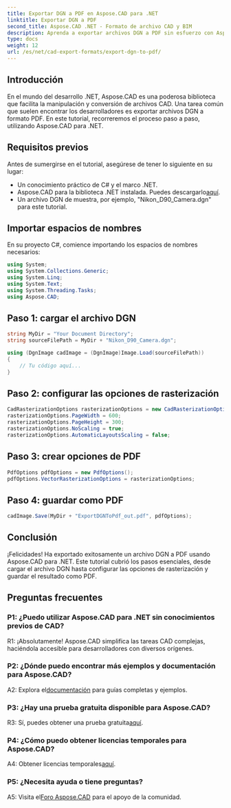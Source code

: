 ```yaml
---
title: Exportar DGN a PDF en Aspose.CAD para .NET
linktitle: Exportar DGN a PDF
second_title: Aspose.CAD .NET - Formato de archivo CAD y BIM
description: Aprenda a exportar archivos DGN a PDF sin esfuerzo con Aspose.CAD para .NET. Una guía paso a paso para una manipulación perfecta de archivos CAD.
type: docs
weight: 12
url: /es/net/cad-export-formats/export-dgn-to-pdf/
---
```

## Introducción

En el mundo del desarrollo .NET, Aspose.CAD es una poderosa biblioteca que facilita la manipulación y conversión de archivos CAD. Una tarea común que suelen encontrar los desarrolladores es exportar archivos DGN a formato PDF. En este tutorial, recorreremos el proceso paso a paso, utilizando Aspose.CAD para .NET.

## Requisitos previos

Antes de sumergirse en el tutorial, asegúrese de tener lo siguiente en su lugar:

- Un conocimiento práctico de C# y el marco .NET.
-  Aspose.CAD para la biblioteca .NET instalada. Puedes descargarlo[aquí](https://releases.aspose.com/cad/net/).
- Un archivo DGN de muestra, por ejemplo, "Nikon_D90_Camera.dgn" para este tutorial.

## Importar espacios de nombres

En su proyecto C#, comience importando los espacios de nombres necesarios:

```csharp
using System;
using System.Collections.Generic;
using System.Linq;
using System.Text;
using System.Threading.Tasks;
using Aspose.CAD;
```

## Paso 1: cargar el archivo DGN

```csharp
string MyDir = "Your Document Directory";
string sourceFilePath = MyDir + "Nikon_D90_Camera.dgn";

using (DgnImage cadImage = (DgnImage)Image.Load(sourceFilePath))
{
    // Tu código aquí...
}
```

## Paso 2: configurar las opciones de rasterización

```csharp
CadRasterizationOptions rasterizationOptions = new CadRasterizationOptions();
rasterizationOptions.PageWidth = 600;
rasterizationOptions.PageHeight = 300;
rasterizationOptions.NoScaling = true;
rasterizationOptions.AutomaticLayoutsScaling = false;
```

## Paso 3: crear opciones de PDF

```csharp
PdfOptions pdfOptions = new PdfOptions();
pdfOptions.VectorRasterizationOptions = rasterizationOptions;
```

## Paso 4: guardar como PDF

```csharp
cadImage.Save(MyDir + "ExportDGNToPdf_out.pdf", pdfOptions);
```

## Conclusión

¡Felicidades! Ha exportado exitosamente un archivo DGN a PDF usando Aspose.CAD para .NET. Este tutorial cubrió los pasos esenciales, desde cargar el archivo DGN hasta configurar las opciones de rasterización y guardar el resultado como PDF.

## Preguntas frecuentes

### P1: ¿Puedo utilizar Aspose.CAD para .NET sin conocimientos previos de CAD?

R1: ¡Absolutamente! Aspose.CAD simplifica las tareas CAD complejas, haciéndola accesible para desarrolladores con diversos orígenes.

### P2: ¿Dónde puedo encontrar más ejemplos y documentación para Aspose.CAD?

 A2: Explora el[documentación](https://reference.aspose.com/cad/net/) para guías completas y ejemplos.

### P3: ¿Hay una prueba gratuita disponible para Aspose.CAD?

 R3: Sí, puedes obtener una prueba gratuita[aquí](https://releases.aspose.com/).

### P4: ¿Cómo puedo obtener licencias temporales para Aspose.CAD?

 A4: Obtener licencias temporales[aquí](https://purchase.aspose.com/temporary-license/).

### P5: ¿Necesita ayuda o tiene preguntas?

 A5: Visita el[Foro Aspose.CAD](https://forum.aspose.com/c/cad/19) para el apoyo de la comunidad.